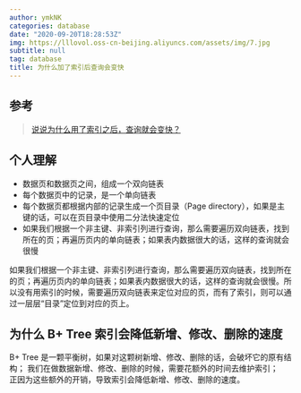 ```yaml
---
author: ymkNK
categories: database
date: "2020-09-20T18:28:53Z"
img: https://lllovol.oss-cn-beijing.aliyuncs.com/assets/img/7.jpg
subtitle: null
tag: database
title: 为什么加了索引后查询会变快
---
```

## 参考
>[说说为什么用了索引之后，查询就会变快？](https://blog.csdn.net/u011277123/article/details/104794991)

## 个人理解
- 数据页和数据页之间，组成一个双向链表
- 每个数据页中的记录，是一个单向链表
- 每个数据页都根据内部的记录生成一个页目录（Page directory），如果是主键的话，可以在页目录中使用二分法快速定位
- 如果我们根据一个非主键、非索引列进行查询，那么需要遍历双向链表，找到所在的页；再遍历页内的单向链表；如果表内数据很大的话，这样的查询就会很慢

如果我们根据一个非主键、非索引列进行查询，那么需要遍历双向链表，找到所在的页；再遍历页内的单向链表；如果表内数据很大的话，这样的查询就会很慢。所以没有用索引的时候，需要遍历双向链表来定位对应的页，而有了索引，则可以通过一层层“目录”定位到对应的页上。

## 为什么 B+ Tree 索引会降低新增、修改、删除的速度
B+ Tree 是一颗平衡树，如果对这颗树新增、修改、删除的话，会破坏它的原有结构；
我们在做数据新增、修改、删除的时候，需要花额外的时间去维护索引；                                                                                 
正因为这些额外的开销，导致索引会降低新增、修改、删除的速度。